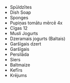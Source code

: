 * Spūldzītes
* Dish Soap
* Sponges
* Pupiņas tomātu mērcē 4x
* Cīgas 12
* Musli Jogurts
* Dzeramais jogurts (Baltais)
* Garšīgais dzert
* Garšīgais
* Persilāda
* Siers
* Baltmaize
* Kefīrs
* Krējums